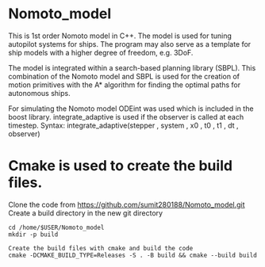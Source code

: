 # Nomoto_model

This is 1st order Nomoto model in C++. The model is used for tuning autopilot systems for ships.
The program may also serve as a template for ship models with a higher degree of freedom, e.g. 3DoF.

The model is integrated within a search-based planning library (SBPL).
This combination of the Nomoto model and SBPL is used for the creation of motion primitives with the A* algorithm for finding the optimal paths for autonomous ships. 



For simulating the Nomoto model ODEint was used which is included in the boost library.
integrate_adaptive is used if the observer is called at each timestep. Syntax:
integrate_adaptive(stepper , system , x0 , t0 , t1 , dt , observer)


# Cmake is used to create the build files.

Clone the code from https://github.com/sumit280188/Nomoto_model.git
Create a build directory in the new git directory
```
cd /home/$USER/Nomoto_model 
mkdir -p build 

Create the build files with cmake and build the code
cmake -DCMAKE_BUILD_TYPE=Releases -S . -B build && cmake --build build

